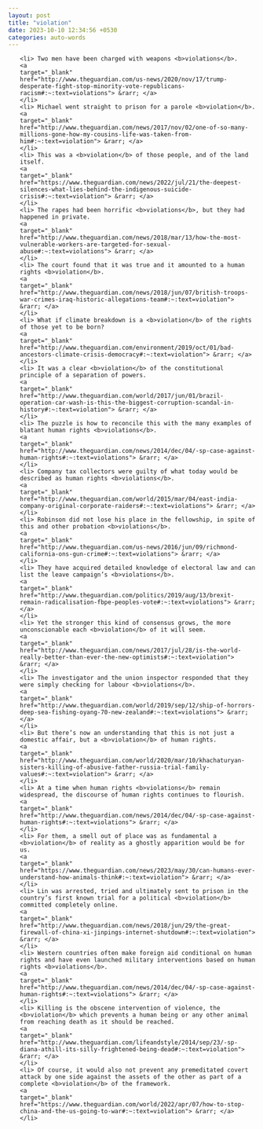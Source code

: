 ```yaml
---
layout: post
title: "violation"
date: 2023-10-10 12:34:56 +0530
categories: auto-words
---
```

<ol>

    <li> Two men have been charged with weapons <b>violations</b>.
    <a 
    target="_blank" 
    href="http://www.theguardian.com/us-news/2020/nov/17/trump-desperate-fight-stop-minority-vote-republicans-racism#:~:text=violations"> &rarr; </a>
    </li>
    <li> Michael went straight to prison for a parole <b>violation</b>.
    <a 
    target="_blank" 
    href="http://www.theguardian.com/news/2017/nov/02/one-of-so-many-millions-gone-how-my-cousins-life-was-taken-from-him#:~:text=violation"> &rarr; </a>
    </li>
    <li> This was a <b>violation</b> of those people, and of the land itself.
    <a 
    target="_blank" 
    href="https://www.theguardian.com/news/2022/jul/21/the-deepest-silences-what-lies-behind-the-indigenous-suicide-crisis#:~:text=violation"> &rarr; </a>
    </li>
    <li> The rapes had been horrific <b>violations</b>, but they had happened in private.
    <a 
    target="_blank" 
    href="http://www.theguardian.com/news/2018/mar/13/how-the-most-vulnerable-workers-are-targeted-for-sexual-abuse#:~:text=violations"> &rarr; </a>
    </li>
    <li> The court found that it was true and it amounted to a human rights <b>violation</b>.
    <a 
    target="_blank" 
    href="http://www.theguardian.com/news/2018/jun/07/british-troops-war-crimes-iraq-historic-allegations-team#:~:text=violation"> &rarr; </a>
    </li>
    <li> What if climate breakdown is a <b>violation</b> of the rights of those yet to be born?
    <a 
    target="_blank" 
    href="http://www.theguardian.com/environment/2019/oct/01/bad-ancestors-climate-crisis-democracy#:~:text=violation"> &rarr; </a>
    </li>
    <li> It was a clear <b>violation</b> of the constitutional principle of a separation of powers.
    <a 
    target="_blank" 
    href="http://www.theguardian.com/world/2017/jun/01/brazil-operation-car-wash-is-this-the-biggest-corruption-scandal-in-history#:~:text=violation"> &rarr; </a>
    </li>
    <li> The puzzle is how to reconcile this with the many examples of blatant human rights <b>violations</b>.
    <a 
    target="_blank" 
    href="http://www.theguardian.com/news/2014/dec/04/-sp-case-against-human-rights#:~:text=violations"> &rarr; </a>
    </li>
    <li> Company tax collectors were guilty of what today would be described as human rights <b>violations</b>.
    <a 
    target="_blank" 
    href="http://www.theguardian.com/world/2015/mar/04/east-india-company-original-corporate-raiders#:~:text=violations"> &rarr; </a>
    </li>
    <li> Robinson did not lose his place in the fellowship, in spite of this and other probation <b>violations</b>.
    <a 
    target="_blank" 
    href="http://www.theguardian.com/us-news/2016/jun/09/richmond-california-ons-gun-crime#:~:text=violations"> &rarr; </a>
    </li>
    <li> They have acquired detailed knowledge of electoral law and can list the leave campaign’s <b>violations</b>.
    <a 
    target="_blank" 
    href="http://www.theguardian.com/politics/2019/aug/13/brexit-remain-radicalisation-fbpe-peoples-vote#:~:text=violations"> &rarr; </a>
    </li>
    <li> Yet the stronger this kind of consensus grows, the more unconscionable each <b>violation</b> of it will seem.
    <a 
    target="_blank" 
    href="http://www.theguardian.com/news/2017/jul/28/is-the-world-really-better-than-ever-the-new-optimists#:~:text=violation"> &rarr; </a>
    </li>
    <li> The investigator and the union inspector responded that they were simply checking for labour <b>violations</b>.
    <a 
    target="_blank" 
    href="http://www.theguardian.com/world/2019/sep/12/ship-of-horrors-deep-sea-fishing-oyang-70-new-zealand#:~:text=violations"> &rarr; </a>
    </li>
    <li> But there’s now an understanding that this is not just a domestic affair, but a <b>violation</b> of human rights.
    <a 
    target="_blank" 
    href="http://www.theguardian.com/world/2020/mar/10/khachaturyan-sisters-killing-of-abusive-father-russia-trial-family-values#:~:text=violation"> &rarr; </a>
    </li>
    <li> At a time when human rights <b>violations</b> remain widespread, the discourse of human rights continues to flourish.
    <a 
    target="_blank" 
    href="http://www.theguardian.com/news/2014/dec/04/-sp-case-against-human-rights#:~:text=violations"> &rarr; </a>
    </li>
    <li> For them, a smell out of place was as fundamental a <b>violation</b> of reality as a ghostly apparition would be for us.
    <a 
    target="_blank" 
    href="https://www.theguardian.com/news/2023/may/30/can-humans-ever-understand-how-animals-think#:~:text=violation"> &rarr; </a>
    </li>
    <li> Lin was arrested, tried and ultimately sent to prison in the country’s first known trial for a political <b>violation</b> committed completely online.
    <a 
    target="_blank" 
    href="http://www.theguardian.com/news/2018/jun/29/the-great-firewall-of-china-xi-jinpings-internet-shutdown#:~:text=violation"> &rarr; </a>
    </li>
    <li> Western countries often make foreign aid conditional on human rights and have even launched military interventions based on human rights <b>violations</b>.
    <a 
    target="_blank" 
    href="http://www.theguardian.com/news/2014/dec/04/-sp-case-against-human-rights#:~:text=violations"> &rarr; </a>
    </li>
    <li> Killing is the obscene intervention of violence, the <b>violation</b> which prevents a human being or any other animal from reaching death as it should be reached.
    <a 
    target="_blank" 
    href="http://www.theguardian.com/lifeandstyle/2014/sep/23/-sp-diana-athill-its-silly-frightened-being-dead#:~:text=violation"> &rarr; </a>
    </li>
    <li> Of course, it would also not prevent any premeditated covert attack by one side against the assets of the other as part of a complete <b>violation</b> of the framework.
    <a 
    target="_blank" 
    href="https://www.theguardian.com/world/2022/apr/07/how-to-stop-china-and-the-us-going-to-war#:~:text=violation"> &rarr; </a>
    </li>